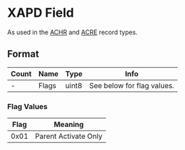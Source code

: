 XAPD Field
==========

As used in the [ACHR](../ACHR.md) and [ACRE](../ACRE.md) record types.

## Format

Count | Name | Type | Info
------|------|------|-----
- | Flags | uint8 | See below for flag values.

### Flag Values

Flag | Meaning
-----|--------
0x01 | Parent Activate Only
